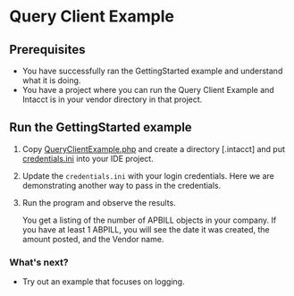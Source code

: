 # Query Client Example

## Prerequisites
 
- You have successfully ran the GettingStarted example and understand what it is doing.
- You have a project where you can run the Query Client Example and Intacct is in your vendor directory in that project. 

## Run the GettingStarted example

1. Copy [QueryClientExample.php](./QueryClientExample.php) and create a directory [.intacct] and put [credentials.ini](credentials.ini) into your IDE project.
   
1. Update the `credentials.ini` with your login credentials. Here we are demonstrating another way to pass in the credentials.

1. Run the program and observe the results.

   You get a listing of the number of APBILL objects in your company.  If you have at least 1 ABPILL, you will see the date it was created, the amount posted, and the Vendor name.
   
### What's next?

- Try out an example that focuses on logging.